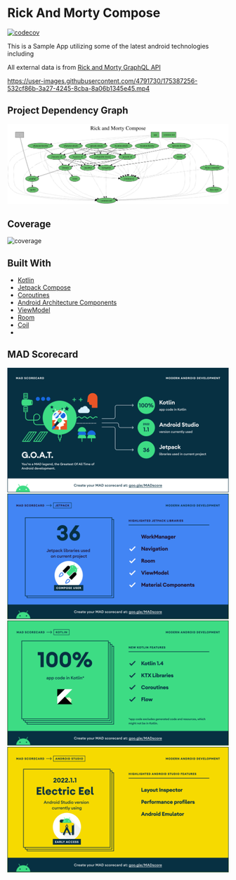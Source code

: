 Rick And Morty Compose
=========

[![codecov](https://codecov.io/gh/vkondrav/rick_and_morty_compose/branch/main/graph/badge.svg?token=MX8NPAY19I)](https://codecov.io/gh/vkondrav/rick_and_morty_compose)

This is a Sample App utilizing some of the latest android technologies including

All external data is from [Rick and Morty GraphQL API](https://rickandmortyapi.com/graphql)

https://user-images.githubusercontent.com/4791730/175387256-532cf86b-3a27-4245-8cba-8a06b1345e45.mp4

## Project Dependency Graph
![Graph](project-dependency-graph.svg?raw=true)

## Coverage
![coverage](https://codecov.io/gh/vkondrav/rick_and_morty_compose/branch/main/graphs/tree.svg?token=MX8NPAY19I)

## Built With
- [Kotlin](https://kotlinlang.org/)
- [Jetpack Compose](https://developer.android.com/jetpack/compose)
- [Coroutines](https://kotlinlang.org/docs/reference/coroutines-overview.html)
- [Android Architecture Components](https://developer.android.com/topic/libraries/architecture)
- [ViewModel](https://developer.android.com/topic/libraries/architecture/viewmodel)
- [Room](https://developer.android.com/jetpack/androidx/releases/room)
- [Coil](https://github.com/coil-kt/coil)
- 
## MAD Scorecard
![Summary](/mad_scorecard/summary.png?raw=true)
![Summary](/mad_scorecard/jetpack.png?raw=true)
![Summary](/mad_scorecard/kotlin.png?raw=true)
![Summary](/mad_scorecard/studio.png?raw=true)
